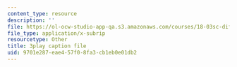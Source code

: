 ```yaml
---
content_type: resource
description: ''
file: https://ol-ocw-studio-app-qa.s3.amazonaws.com/courses/18-03sc-differential-equations-fall-2011/9701e287eae457f08fa3cb1eb0e01db2_fkGAF5jHjdY.vtt
file_type: application/x-subrip
resourcetype: Other
title: 3play caption file
uid: 9701e287-eae4-57f0-8fa3-cb1eb0e01db2
---
```

